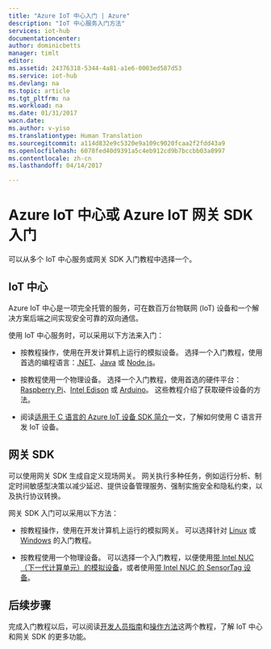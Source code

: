 ```yaml
---
title: "Azure IoT 中心入门 | Azure"
description: "IoT 中心服务入门方法"
services: iot-hub
documentationcenter: 
author: dominicbetts
manager: timlt
editor: 
ms.assetid: 24376318-5344-4a81-a1e6-0003ed587d53
ms.service: iot-hub
ms.devlang: na
ms.topic: article
ms.tgt_pltfrm: na
ms.workload: na
ms.date: 01/31/2017
wacn.date: 
ms.author: v-yiso
ms.translationtype: Human Translation
ms.sourcegitcommit: a114d832e9c5320e9a109c9020fcaa2f2fdd43a9
ms.openlocfilehash: 6078fed40d9391a5c4eb912cd9b7bccbb03a8997
ms.contentlocale: zh-cn
ms.lasthandoff: 04/14/2017

---
```


# <a name="get-started-with-azure-iot-hub-or-azure-iot-gateway-sdk"></a>Azure IoT 中心或 Azure IoT 网关 SDK 入门

可以从多个 IoT 中心服务或网关 SDK 入门教程中选择一个。

## <a name="iot-hub"></a>IoT 中心

Azure IoT 中心是一项完全托管的服务，可在数百万台物联网 (IoT) 设备和一个解决方案后端之间实现安全可靠的双向通信。

使用 IoT 中心服务时，可以采用以下方法来入门：

- 按教程操作，使用在开发计算机上运行的模拟设备。 选择一个入门教程，使用首选的编程语言：[.NET][lnk-dotnet]、[Java][lnk-java] 或 [Node.js][lnk-nodejs]。

- 按教程使用一个物理设备。 选择一个入门教程，使用首选的硬件平台：[Raspberry Pi][lnk-rasp-pi]、[Intel Edison][lnk-edison] 或 [Arduino][lnk-arduino]。 这些教程介绍了获取硬件设备的方法。

- 阅读[适用于 C 语言的 Azure IoT 设备 SDK 简介][lnk-c-intro]一文，了解如何使用 C 语言开发 IoT 设备。

## <a name="gateway-sdk"></a>网关 SDK

可以使用网关 SDK 生成自定义现场网关。 网关执行多种任务，例如运行分析、制定时间敏感型决策以减少延迟、提供设备管理服务、强制实施安全和隐私约束，以及执行协议转换。

网关 SDK 入门可以采用以下方法：

- 按教程操作，使用在开发计算机上运行的模拟网关。 可以选择针对 [Linux][lnk-linux] 或 [Windows][lnk-windows] 的入门教程。

- 按教程使用一个物理设备。 可以选择一个入门教程，以便使用[带 Intel NUC（下一代计算单元）的模拟设备][lnk-gateway-sim]，或者使用[带 Intel NUC 的 SensorTag 设备][lnk-gateway-tag]。

## <a name="next-steps"></a>后续步骤

完成入门教程以后，可以阅读[开发人员指南][lnk-devguide]和[操作方法][lnk-howto]这两个教程，了解 IoT 中心和网关 SDK 的更多功能。

[lnk-dotnet]: ./iot-hub-csharp-csharp-getstarted.md
[lnk-java]: ./iot-hub-java-java-getstarted.md
[lnk-nodejs]: ./iot-hub-node-node-getstarted.md
[lnk-c-intro]: ./iot-hub-device-sdk-c-intro.md
[lnk-rasp-pi]: ./iot-hub-raspberry-pi-kit-node-get-started.md
[lnk-edison]: ./iot-hub-intel-edison-kit-node-get-started.md
[lnk-arduino]: ./iot-hub-adafruit-feather-m0-wifi-kit-arduino-get-started.md
[lnk-linux]: ./iot-hub-linux-gateway-sdk-get-started.md
[lnk-windows]: ./iot-hub-windows-gateway-sdk-get-started.md
[lnk-gateway-sim]: ./iot-hub-gateway-kit-c-sim-get-started.md
[lnk-gateway-tag]: ./iot-hub-gateway-kit-c-get-started.md
[lnk-devguide]: ./iot-hub-devguide.md
[lnk-howto]: ./iot-hub-how-to.md
